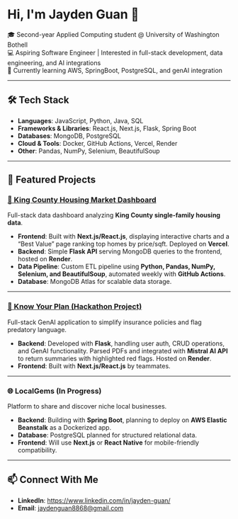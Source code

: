 # Hi, I'm Jayden Guan 👋  

🎓 Second-year Applied Computing student @ University of Washington Bothell  
💻 Aspiring Software Engineer | Interested in full-stack development, data engineering, and AI integrations  
🚀 Currently learning AWS, SpringBoot, PostgreSQL, and genAI integration 

---

## 🛠️ Tech Stack
- **Languages**: JavaScript, Python, Java, SQL
- **Frameworks & Libraries**: React.js, Next.js, Flask, Spring Boot
- **Databases**: MongoDB, PostgreSQL  
- **Cloud & Tools**: Docker, GitHub Actions, Vercel, Render  
- **Other**: Pandas, NumPy, Selenium, BeautifulSoup  

---

## 📌 Featured Projects

### [🏡 King County Housing Market Dashboard](https://king-county-housing-price-analysis.vercel.app/)

Full-stack data dashboard analyzing **King County single-family housing data**.  
- **Frontend**: Built with **Next.js/React.js**, displaying interactive charts and a “Best Value” page ranking top homes by price/sqft. Deployed on **Vercel**.  
- **Backend**: Simple **Flask API** serving MongoDB queries to the frontend, hosted on **Render**.  
- **Data Pipeline**: Custom ETL pipeline using **Python, Pandas, NumPy, Selenium, and BeautifulSoup**, automated weekly with **GitHub Actions**.  
- **Database**: MongoDB Atlas for scalable data storage.  

---

### [📑 Know Your Plan (Hackathon Project)](https://devpost.com/software/knowyourplan)
Full-stack GenAI application to simplify insurance policies and flag predatory language.  
- **Backend**: Developed with **Flask**, handling user auth, CRUD operations, and GenAI functionality. Parsed PDFs and integrated with **Mistral AI API** to return summaries with highlighted red flags. Hosted on **Render**.  
- **Frontend**: Built with **Next.js/React.js** by teammates.  

---

### 🌐 LocalGems (In Progress)  
Platform to share and discover niche local businesses.  
- **Backend**: Building with **Spring Boot**, planning to deploy on **AWS Elastic Beanstalk** as a Dockerized app.  
- **Database**: PostgreSQL planned for structured relational data.  
- **Frontend**: Will use **Next.js** or **React Native** for mobile-friendly compatibility.  
 

---

## 📫 Connect With Me
- **LinkedIn**: https://www.linkedin.com/in/jayden-guan/ 
- **Email**: jaydenguan8868@gmail.com


